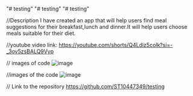 "# testing" 
"# testing" 
"# testing" 

//Description I have created an app that will help users find meal suggestions for their breakfast,lunch and dinner.It will help users choose meals suitable for their diet.

//youtube video link:
https://youtube.com/shorts/Q4Ldiz5colk?si=-_3ov5zsBALQ9Vyp

// images of code
![image](https://github.com/user-attachments/assets/429faa60-1119-48de-ac57-72f6f4047bbf)

//images of the code
![image](https://github.com/user-attachments/assets/d7cfa0f7-a835-4f27-9a11-02f120cca4fb)

// Link to the repository
https://github.com/ST10447349/testing
